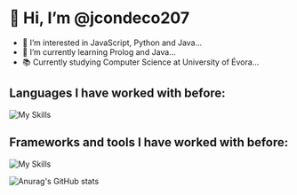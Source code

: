 # 👋 Hi, I’m @jcondeco207
- 👀 I’m interested in JavaScript, Python and Java...
- 🌱 I’m currently learning Prolog and Java...
- 📚 Currently studying Computer Science at University of Évora...

## Languages I have worked with before:
![My Skills](https://skills.thijs.gg/icons?i=js,java,c,cpp,cs,py,html,css,php,postgres,dart,kotlin,swift,markdown,)

## Frameworks and tools I have worked with before:
![My Skills](https://skills.thijs.gg/icons?i=react,spring,electron,flutter,)


<!--[![Top Langs](https://github-readme-stats.vercel.app/api/top-langs/?username=jcondeco207&layout=compact)](https://github.com/anuraghazra/github-readme-stats&count_private=true)-->
![Anurag's GitHub stats](https://github-readme-stats.vercel.app/api?username=jcondeco207&show_icons=true&theme=tokyonight)

<!---
jcondeco207/jcondeco207 is a ✨ special ✨ repository because its `README.md` (this file) appears on your GitHub profile.
You can click the Preview link to take a look at your changes.
--->

